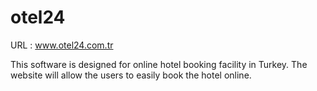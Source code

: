 otel24
======

URL : www.otel24.com.tr

This software is designed for online hotel booking facility in Turkey.
The website will allow the users to easily book the hotel online.
